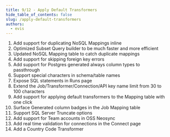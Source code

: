```yaml
---
title: 9/12 - Apply Default Transformers
hide_table_of_contents: false
slug: /apply-default-transformers
authors:
  - evis
---
```


1. Add support for duplicating NoSQL Mappings inline
2. Optimized Subset Query builder to be much faster and more efficient
3. Updated NoSQL Mapping table to catch duplicate mappings
4. Add support for skipping foreign key errors
5. Add support for Postgres generated always column types to passthrough
6. Support special characters in schema/table names
7. Expose SQL statements in Runs page
8. Extend the Job/Transformer/Connection/API key name limit from 30 to 100 characters
9. Add support for applying default transformers to the Mapping table with one click
10. Surface Generated column badges in the Job Mapping table
11. Support SQL Server Truncate options
12. Add support for Team accounts in OSS Neosync
13. Add real time validation for connections in the Connect page
14. Add a Country Code Transformer
